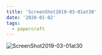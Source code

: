```yaml
---
title: 'ScreenShot2019-03-01at30'
date: '2020-01-02'
tags:
  - papercraft
---
```


![ScreenShot2019-03-01at30](/images/matisse_website_images/ScreenShot2019-03-01at30.21.21PM.png)
